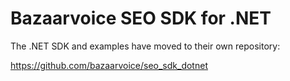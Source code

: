 # Bazaarvoice SEO SDK for .NET

The .NET SDK and examples have moved to their own repository:

https://github.com/bazaarvoice/seo_sdk_dotnet
